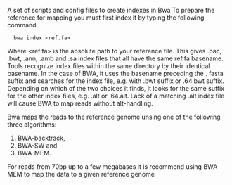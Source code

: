 A set of scripts and config files to create indexes in Bwa
To prepare the reference for mapping you must first index it by typing the following command
```
  bwa index <ref.fa>
```
Where <ref.fa> is the absolute path to your reference file.
This gives .pac, .bwt, .ann, .amb and .sa index files that all have the same ref.fa basename. 
Tools recognize index files within the same directory by their identical basename. In the case of BWA, 
it uses the basename preceding the .
fasta suffix and searches for the index file, e.g. with .bwt suffix or .64.bwt suffix. Depending on which of
the two choices it finds, it looks for the same suffix for the other index files, e.g. .alt or .64.alt. 
Lack of a matching .alt index file will cause BWA to map reads without alt-handling.


Bwa maps the reads to the reference genome unsing one of the following three algorithms: 
1) BWA-backtrack, 
2) BWA-SW and 
3) BWA-MEM. 

For reads from 70bp up to a few megabases it is recommend using BWA MEM to map the data to a given reference genome
